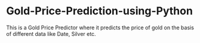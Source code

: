 # Gold-Price-Prediction-using-Python
This is a Gold Price Predictor where it predicts the price of gold on the basis of different data like Date, Silver etc. 
